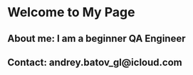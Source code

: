 <h1> Welcome to My Page </h1>

<h2>About me: I am a beginner QA Engineer  </h2>
<h2>Contact: andrey.batov_gl@icloud.com</h2>

